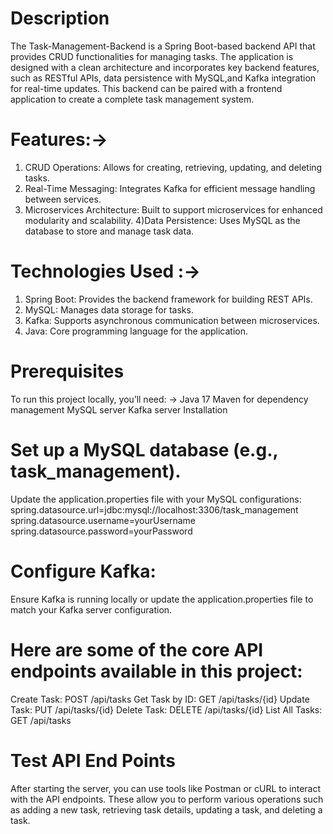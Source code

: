 # Description
The Task-Management-Backend is a Spring Boot-based backend API that provides CRUD functionalities for managing tasks. 
The application is designed with a clean architecture and incorporates key backend features, such as RESTful APIs, 
data persistence with MySQL,and Kafka integration for real-time updates. 
This backend can be paired with a frontend application to create a complete task management system.

# Features:->
1) CRUD Operations: Allows for creating, retrieving, updating, and deleting tasks.
2) Real-Time Messaging: Integrates Kafka for efficient message handling between services.
3) Microservices Architecture: Built to support microservices for enhanced modularity and scalability.
4)Data Persistence: Uses MySQL as the database to store and manage task data.

# Technologies Used :->
1) Spring Boot: Provides the backend framework for building REST APIs.
2) MySQL: Manages data storage for tasks.
3) Kafka: Supports asynchronous communication between microservices.
4) Java: Core programming language for the application.


# Prerequisites
To run this project locally, you’ll need: ->
Java 17
Maven for dependency management
MySQL server
Kafka server
Installation


# Set up a MySQL database (e.g., task_management).
Update the application.properties file with your MySQL configurations:
spring.datasource.url=jdbc:mysql://localhost:3306/task_management
spring.datasource.username=yourUsername
spring.datasource.password=yourPassword

# Configure Kafka:
Ensure Kafka is running locally or update the application.properties file to match your Kafka server configuration.

# Here are some of the core API endpoints available in this project:
Create Task: POST /api/tasks
Get Task by ID: GET /api/tasks/{id}
Update Task: PUT /api/tasks/{id}
Delete Task: DELETE /api/tasks/{id}
List All Tasks: GET /api/tasks

# Test API End Points
After starting the server, you can use tools like Postman or cURL to interact with the API endpoints. These allow you to perform various operations such as adding a new task, retrieving task details, updating a task, and deleting a task.
